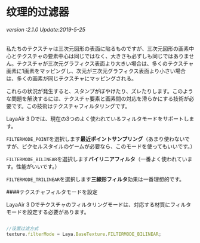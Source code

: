 # 纹理的过滤器

###### *version :2.1.0   Update:2019-5-25*

私たちのテクスチャは三次元図形の表面に貼るものですが、三次元図形の画素中心とテクスチャの要素中心は同じではなく、大きさも必ずしも同じではありません。テクスチャが三次元グラフィクス表面より大きい場合は、多くのテクスチャ画素に1画素をマッピングし、次元が三次元グラフィクス表面より小さい場合は、多くの画素が同じテクスチャにマッピングされる。

これらの状況が発生すると、スタンプがぼやけたり、ズレたりします。このような問題を解決するには、テクスチャ要素と画素間の対応を滑らかにする技術が必要です。この技術はテクスチャフィルタリングです。

LayaAir 3 Dでは、現在の3つのよく使われているフィルタモードをサポートします。

`FILTERMODE_POINT`を選択します**最近ポイントサンプリング**（あまり使わないですが、ピクセルスタイルのゲームが必要なら、このモードを使ってもいいです。）

`FILTERMODE_BILINEAR`を選択します**バイリニアフィルタ**（一番よく使われています。性能がいいです。）

`FILTERMODE_TRILINEAR`を選択します**三線形フィルタ**効果は一番理想的です。

####テクスチャフィルタモードを設定

LayaAir 3 Dでテクスチャのフィルタリングモードは、対応する材質にフィルタモードを設定する必要があります。


```typescript

//设置过滤方式
texture.filterMode = Laya.BaseTexture.FILTERMODE_BILINEAR;
```



